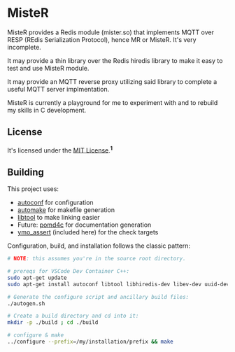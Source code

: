 # MisteR

MisteR provides a Redis module (mister.so) that implements MQTT over RESP (REdis Serialization Protocol),
hence MR or MisteR. It's very incomplete.

It may provide a thin library over the Redis hiredis library to make it easy to test and use MisteR module.

It may provide an MQTT reverse proxy utilizing said library to complete a useful MQTT server implmentation.

MisteR is currently a playground for me to experiment with and to rebuild my skills in C development.

## License

It's licensed under the [MIT License](./COPYING).<sup><b>1</b></sup>

## Building

This project uses:
 - [autoconf](https://www.gnu.org/software/autoconf/) for configuration
 - [automake](https://www.gnu.org/software/automake/) for makefile generation
 - [libtool](https://www.gnu.org/software/libtool/) to make linking easier
 - Future: [pomd4c](https://github.com/andrew-canaday/pomd4c) for documentation generation
 - [ymo_assert](https://github.com/andrew-canaday/ymo_assert) (included here) for the check targets

Configuration, build, and installation follows the classic pattern:

```bash
# NOTE: this assumes you're in the source root directory.

# prereqs for VSCode Dev Container C++:
sudo apt-get update
sudo apt-get install autoconf libtool libhiredis-dev libev-dev uuid-dev libjudy-dev

# Generate the configure script and ancillary build files:
./autogen.sh

# Create a build directory and cd into it:
mkdir -p ./build ; cd ./build

# configure & make
../configure --prefix=/my/installation/prefix && make
```
